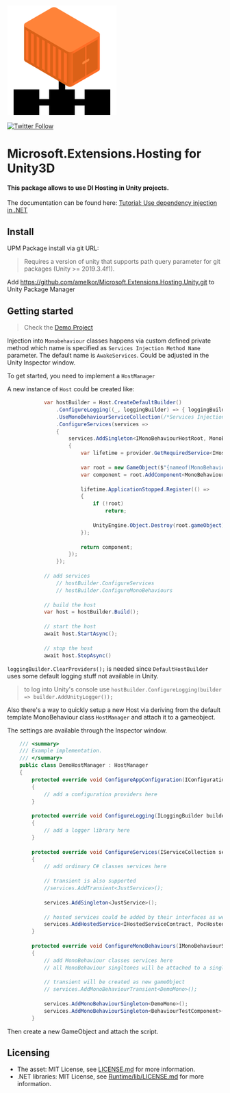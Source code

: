 ![Preview](Editor/Gizmos/host_service_icon.png)
 
[![Twitter Follow](https://img.shields.io/twitter/follow/AlekseyMelkor?color=blue&label=Follow%20on%20Twitter&logo=%20&logoColor=%20&style=flat-square)](https://twitter.com/AlekseyMelkor)

# Microsoft.Extensions.Hosting for Unity3D
#### This package allows to use DI Hosting in Unity projects.
The documentation can be found here: [Tutorial: Use dependency injection in .NET](https://docs.microsoft.com/ru-ru/dotnet/core/extensions/dependency-injection-usage)

## Install

UPM Package install via git URL:
> Requires a version of unity that supports path query parameter for git packages (Unity >= 2019.3.4f1).

Add https://github.com/amelkor/Microsoft.Extensions.Hosting.Unity.git to Unity Package Manager

## Getting started

> Check the [Demo Project](https://github.com/amelkor/Microsoft.Extensions.Hosting.Unity-Demo)

Injection into `Monobehaviour` classes happens via custom defined private method which name is specified as `Services Injection Method Name` parameter. The default name is `AwakeServices`. Could be adjusted in the Unity Inspector window.

To get started, you need to implement a `HostManager`

A new instance of `Host` could be created like:
```cs
            var hostBuilder = Host.CreateDefaultBuilder()
                .ConfigureLogging((_, loggingBuilder) => { loggingBuilder.ClearProviders(); })
                .UseMonoBehaviourServiceCollection(/*Services Injection Method Name for MonoBehaviour*/)
                .ConfigureServices(services =>
                {
                    services.AddSingleton<IMonoBehaviourHostRoot, MonoBehaviourHostRoot>(provider =>
                    {
                        var lifetime = provider.GetRequiredService<IHostApplicationLifetime>();

                        var root = new GameObject($"{nameof(MonoBehaviourHostRoot)} (host root)");
                        var component = root.AddComponent<MonoBehaviourHostRoot>();

                        lifetime.ApplicationStopped.Register(() =>
                        {
                            if (!root)
                                return;

                            UnityEngine.Object.Destroy(root.gameObject);
                        });

                        return component;
                    });
                });

            // add services
                // hostBuilder.ConfigureServices
                // hostBuilder.ConfigureMonoBehaviours

            // build the host
            var host = hostBuilder.Build();

            // start the host
            await host.StartAsync();

            // stop the host
            await host.StopAsync()
```

`loggingBuilder.ClearProviders();` is needed since `DefaultHostBuilder` uses some default logging stuff not available in Unity.

> to log into Unity's console use `hostBuilder.ConfigureLogging(builder => builder.AddUnityLogger());`

Also there's a way to quickly setup a new Host via deriving from the default template MonoBehaviour class `HostManager` and attach it to a gameobject. 

The settings are available through the Inspector window.

```cs
    /// <summary>
    /// Example implementation.
    /// </summary>
    public class DemoHostManager : HostManager
    {
        protected override void ConfigureAppConfiguration(IConfigurationBuilder builder)
        {
            // add a configuration providers here
        }

        protected override void ConfigureLogging(ILoggingBuilder builder)
        {
            // add a logger library here
        }

        protected override void ConfigureServices(IServiceCollection services)
        {
            // add ordinary C# classes services here
            
            // transient is also supported
            //services.AddTransient<JustService>();
            
            services.AddSingleton<JustService>();
            
            // hosted services could be added by their interfaces as well
            services.AddHostedService<IHostedServiceContract, PocHostedService>();
        }

        protected override void ConfigureMonoBehaviours(IMonoBehaviourServiceCollectionBuilder services)
        {
            // add MonoBehaviour classes services here
            // all MonoBehaviour singltones will be attached to a single gameObject created at runtime
            
            // transient will be created as new gameObject
            // services.AddMonoBehaviourTransient<DemoMono>();
            
            services.AddMonoBehaviourSingleton<DemoMono>();
            services.AddMonoBehaviourSingleton<BehaviourTestComponent>();
        }
```

Then create a new GameObject and attach the script.

## Licensing
- The asset: MIT License, see  [LICENSE.md](LICENSE.md) for more information.
- .NET libraries: MIT License, see  [Runtime/lib/LICENSE.md](Runtime/lib/LICENSE.txt) for more information.
